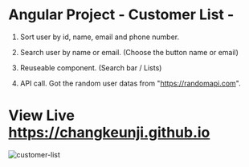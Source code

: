 # Angular Project - Customer List -

1. Sort user by id, name, email and phone number.

2. Search user by name or email. (Choose the button name or email)

3. Reuseable component. (Search bar / Lists)

4. API call. Got the random user datas from "https://randomapi.com".

# View Live https://changkeunji.github.io

![customer-list](https://user-images.githubusercontent.com/46767604/67713347-94acd280-f9bd-11e9-8be7-befc32d23d7c.png)





